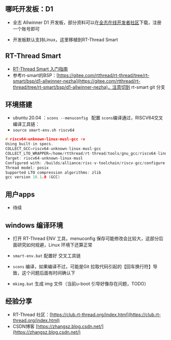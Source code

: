 ## 哪吒开发板：D1
- 全志 Allwinner D1 开发板，部分资料可以在[全志在线开发者社区](https://www.aw-ol.com/downloads/resources/31)下载，注册一个账号即可

- 开发板默认支持Linux，这里移植到RT-Thread Smart


## RT-Thread Smart
- [RT-Thread Smart 入门指南](https://www.rt-thread.org/document/site/#/rt-thread-version/rt-thread-smart/rt-smart-quickstart/rt-smart-quickstart)
- 参考rt-smart的BSP：[https://gitee.com/rtthread/rt-thread/tree/rt-smart/bsp/d1-allwinner-nezha](https://gitee.com/rtthread/rt-thread/tree/rt-smart/bsp/d1-allwinner-nezha)，注意切到 rt-smart git 分支


## 环境搭建
- ubuntu 20.04 ：`scons --menuconfig ` 配置 `scons`编译通过，RISCV64交叉编译工具链：
- `source smart-env.sh riscv64`

```c
# riscv64-unknown-linux-musl-gcc -v
Using built-in specs.
COLLECT_GCC=riscv64-unknown-linux-musl-gcc
COLLECT_LTO_WRAPPER=/home/rtthread/rt-thread/tools/gnu_gcc/riscv64-linux-musleabi_for_x86_64-pc-linux-gnu/bin/../libexec/gcc/riscv64-unknown-linux-musl/10.1.0/lto-wrapper
Target: riscv64-unknown-linux-musl
Configured with: /builds/alliance/risc-v-toolchain/riscv-gcc/configure --target=riscv64-unknown-linux-musl --prefix=/builds/alliance/risc-v-toolchain/install-native/ --with-sysroot=/builds/alliance/risc-v-toolchain/install-native//riscv64-unknown-linux-musl --with-system-zlib --enable-shared --enable-tls --enable-languages=c,c++ --disable-libmudflap --disable-libssp --disable-libquadmath --disable-libsanitizer --disable-nls --disable-bootstrap --src=/builds/alliance/risc-v-toolchain/riscv-gcc --disable-multilib --with-abi=lp64 --with-arch=rv64imafdc --with-tune=rocket 'CFLAGS_FOR_TARGET=-O2   -mcmodel=medany' 'CXXFLAGS_FOR_TARGET=-O2   -mcmodel=medany'
Thread model: posix
Supported LTO compression algorithms: zlib
gcc version 10.1.0 (GCC) 
```

## 用户apps
- 待续

## windows 编译环境

- 打开 RT-Thread ENV 工具，menuconfig 保存可能修改会比较大，这部分后面研究如何规避，Linux 环境下还算正常

- `smart-env.bat` 配置好 交叉工具链

- `scons` 编译，如果编译不过，可能是Git 拉取代码引起的【回车换行符】导致，这个问题后面有时间确认下

- `mkimg.bat` 生成 img 文件（当前u-boot 引导好像存在问题，TODO）


## 经验分享

- RT-Thread 社区：[https://club.rt-thread.org/index.html](https://club.rt-thread.org/index.html)
- CSDN博客 [https://zhangsz.blog.csdn.net/](https://zhangsz.blog.csdn.net/)
